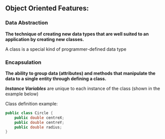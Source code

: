 ## Object Oriented Features:
### Data Abstraction
**The technique of creating new data types that are well suited to an application by creating new classes.**

A class is a special kind of programmer-defined data type


### Encapsulation
**The ability to group data (attributes) and methods that manipulate the data to a single entity through defining a class.**

***Instance Variables*** are unique to each instance of the class (shown in the example below)

Class definition example:
```java
public class Circle {
	public double centreX;
	public double centreY;
	public double radius;
}
```

